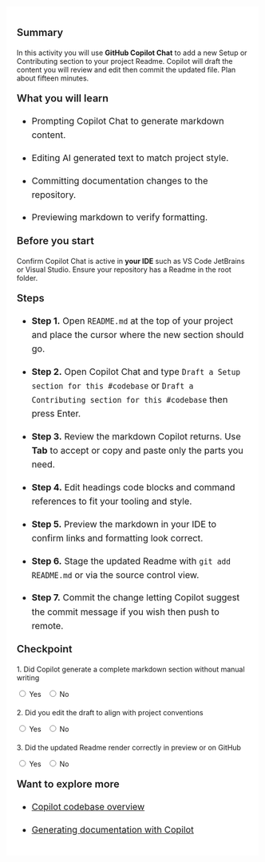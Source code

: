 ﻿---
Title: README booster
Source: insert.sql
---
<div class="container" style="max-width:960px;background:#ffffff;padding:20px;"> <!-- Summary --> <p style="font-weight:600;font-size:1.25rem;">Summary</p> <p> In this activity you will use <strong>GitHub Copilot Chat</strong> to add a new Setup or Contributing section to your project Readme. Copilot will draft the content you will review and edit then commit the updated file. Plan about fifteen minutes. </p> <!-- What you will learn --> <p style="font-weight:600;font-size:1.25rem;">What you will learn</p> <ul style="font-size:1.1rem;line-height:1.6;"> <li> <p>Prompting Copilot Chat to generate markdown content.</p> </li> <li> <p>Editing AI generated text to match project style.</p> </li> <li> <p>Committing documentation changes to the repository.</p> </li> <li> <p>Previewing markdown to verify formatting.</p> </li> </ul> <!-- Prerequisites --> <p style="font-weight:600;font-size:1.25rem;">Before you start</p> <p> Confirm Copilot Chat is active in <strong>your IDE</strong> such as VS&nbsp;Code JetBrains or Visual&nbsp;Studio. Ensure your repository has a Readme in the root folder. </p> <!-- Steps --> <p style="font-weight:600;font-size:1.25rem;">Steps</p> <ul style="font-size:1.1rem;line-height:1.6;"> <li> <p><strong>Step&nbsp;1.</strong> Open <code>README.md</code> at the top of your project and place the cursor where the new section should go.</p> </li> <li> <p><strong>Step&nbsp;2.</strong> Open Copilot Chat and type <code>Draft a Setup section for this #codebase</code> or <code>Draft a Contributing section for this #codebase</code> then press Enter.</p> </li> <li> <p><strong>Step&nbsp;3.</strong> Review the markdown Copilot returns. Use <strong>Tab</strong> to accept or copy and paste only the parts you need.</p> </li> <li> <p><strong>Step&nbsp;4.</strong> Edit headings code blocks and command references to fit your tooling and style.</p> </li> <li> <p><strong>Step&nbsp;5.</strong> Preview the markdown in your IDE to confirm links and formatting look correct.</p> </li> <li> <p><strong>Step&nbsp;6.</strong> Stage the updated Readme with <code>git add README.md</code> or via the source control view.</p> </li> <li> <p><strong>Step&nbsp;7.</strong> Commit the change letting Copilot suggest the commit message if you wish then push to remote.</p> </li> </ul> <!-- Checkpoint --> <p style="font-weight:600;font-size:1.25rem;">Checkpoint</p> <div style="margin-top:20px;"> <p>1.&nbsp;Did Copilot generate a complete markdown section without manual writing</p> <input type="radio" name="q1">&nbsp;Yes&nbsp;&nbsp; <input type="radio" name="q1">&nbsp;No </div> <div style="margin-top:20px;"> <p>2.&nbsp;Did you edit the draft to align with project conventions</p> <input type="radio" name="q2">&nbsp;Yes&nbsp;&nbsp; <input type="radio" name="q2">&nbsp;No </div> <div style="margin-top:20px;"> <p>3.&nbsp;Did the updated Readme render correctly in preview or on GitHub</p> <input type="radio" name="q3">&nbsp;Yes&nbsp;&nbsp; <input type="radio" name="q3">&nbsp;No </div> <!-- Explore more --> <p style="font-weight:600;font-size:1.25rem;">Want to explore more</p> <ul style="font-size:1.1rem;line-height:1.6;"> <li> <p><a href="https://githubnext.com/projects/copilot-view/" target="_blank">Copilot codebase overview</a></p> </li> <li> <p><a href="https://docs.github.com/en/copilot/getting-started-with-github-copilot#documentation" target="_blank">Generating documentation with Copilot</a></p> </li> </ul> </div>
